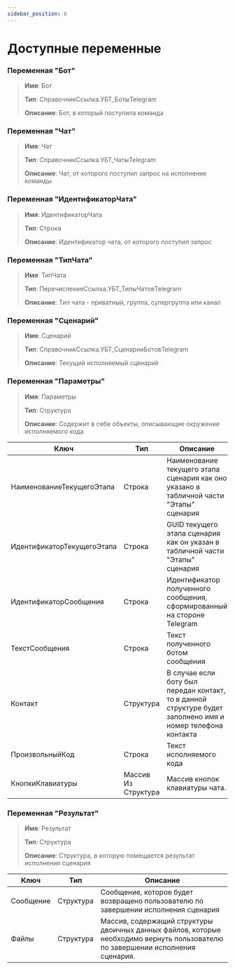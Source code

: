 ```yaml
---
sidebar_position: 6
---
```


# Доступные переменные

### Переменная "Бот"

> **Имя**: Бот
>
> **Тип**: СправочникСсылка.УБТ_БотыTelegram
>
> **Описание**: Бот, в который поступила команда

### Переменная "Чат"

> **Имя**: Чат
>
> **Тип**: СправочникСсылка.УБТ_ЧатыTelegram
>
> **Описание**: Чат, от которого поступил запрос на исполнение команды

### Переменная "ИдентификаторЧата"

> **Имя**: ИдентификаторЧата
>
> **Тип**: Строка
>
> **Описание**: Идентификатор чата, от которого поступил запрос

### Переменная "ТипЧата"

> **Имя**: ТипЧата
>
> **Тип**: ПеречислениеСсылка.УБТ_ТипыЧатовTelegram
>
> **Описание**: Тип чата - приватный, группа, супергруппа или канал

### Переменная "Сценарий"

> **Имя**: Сценарий
>
> **Тип**: СправочникСсылка.УБТ_СценарииБотовTelegram
>
> **Описание**: Текущий исполняемый сценарий

### Переменная "Параметры"

> **Имя**: Параметры
>
> **Тип**: Структура
>
> **Описание**: Содержит в себе объекты, описывающие окружение исполняемого кода

| Ключ                       | Тип                 | Описание                                                                                                    |
| -------------------------- | ------------------- | ----------------------------------------------------------------------------------------------------------- |
| НаименованиеТекущегоЭтапа  | Строка              | Наименование текущего этапа сценария как оно указано в табличной части "Этапы" сценария                     |
| ИдентификаторТекущегоЭтапа | Строка              | GUID текущего этапа сценария как он указан в табличной части "Этапы" сценария                               |
| ИдентификаторСообщения     | Строка              | Идентификатор полученного сообщения, сформированный на стороне Telegram                                     |
| ТекстСообщения             | Строка              | Текст полученного ботом сообщения                                                                           |
| Контакт                    | Структура           | В случае если боту был передан контакт, то в данной структуре будет заполнено имя и номер телефона контакта |
| ПроизвольныйКод            | Строка              | Текст исполняемого кода                                                                                     |
| КнопкиКлавиатуры           | Массив Из Структура | Массив кнопок клавиатуры чата.                                                                              |

### Переменная "Результат"

> **Имя**: Результат
>
> **Тип**: Структура
>
> **Описание**: Структура, в которую помещается результат исполнения сценария

| Ключ      | Тип       | Описание                                                                                                                        |
| --------- | --------- | ------------------------------------------------------------------------------------------------------------------------------- |
| Сообщение | Структура | Сообщение, которое будет возвращено пользователю по завершении исполнения сценария                                              |
| Файлы     | Структура | Массив, содержащий структуры двоичных данных файлов, которые необходимо вернуть пользователю по завершении исполнения сценария. |
